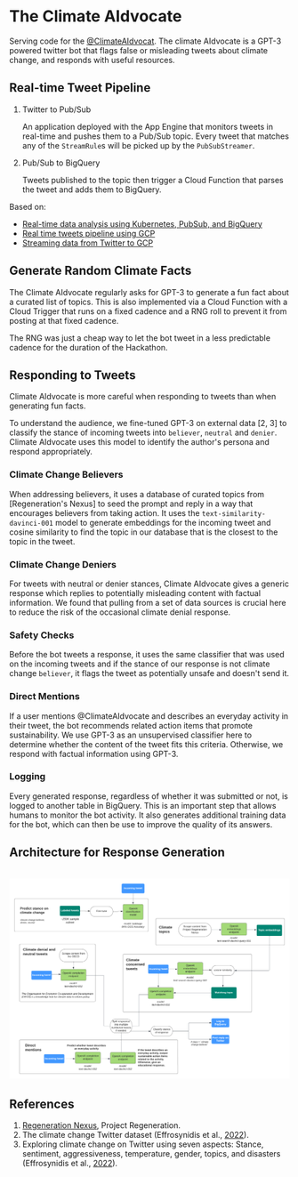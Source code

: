 # The Climate AIdvocate

Serving code for the [@ClimateAIdvocat]. The climate AIdvocate is a GPT-3 powered
twitter bot that flags false or misleading tweets about climate change, and
responds with useful resources.

## Real-time Tweet Pipeline

1. Twitter to Pub/Sub

    An application deployed with the App Engine that monitors tweets in real-time
    and pushes them to a Pub/Sub topic. Every tweet that matches any of the
    `StreamRule`s will be picked up by the `PubSubStreamer`.

2. Pub/Sub to BigQuery

    Tweets published to the topic then trigger a Cloud Function that parses the
    tweet and adds them to BigQuery.


Based on:
- [Real-time data analysis using Kubernetes, PubSub, and BigQuery]
- [Real time tweets pipeline using GCP]
- [Streaming data from Twitter to GCP]


[@ClimateAIdvocat]: https://twitter.com/ClimateAIdvocat

[Real-time data analysis using Kubernetes, PubSub, and BigQuery]:https://github.com/GoogleCloudPlatform/kubernetes-bigquery-python/blob/master/pubsub/README.md

[Real time tweets pipeline using GCP]: https://github.com/polleyg/gcp-tweets-streaming-pipeline

[Streaming data from Twitter to GCP]: https://medium.com/syntio/streaming-data-from-twitter-to-gcp-7b92c84211a7


## Generate Random Climate Facts

The Climate AIdvocate regularly asks for GPT-3 to generate a fun fact about a
curated list of topics. This is also implemented via a Cloud Function with a
Cloud Trigger that runs on a fixed cadence and a RNG roll to prevent it from
posting at that fixed cadence.

The RNG was just a cheap way to let the bot tweet in a less predictable cadence
for the duration of the Hackathon.

## Responding to Tweets

Climate AIdvocate is more careful when responding to tweets than when generating fun facts.

To understand the audience, we fine-tuned GPT-3 on external data [2, 3] to classify the stance
of incoming tweets into `believer`, `neutral` and `denier`. Climate AIdvocate uses this
model to identify the author's persona and respond appropriately.

### Climate Change Believers
When addressing believers, it uses a database of curated topics from
[Regeneration's Nexus] to seed the prompt and reply in a way that encourages
believers from taking action. It uses the `text-similarity-davinci-001` model to
generate embeddings for the incoming tweet and cosine similarity to find the
topic in our database that is the closest to the topic in the tweet.

### Climate Change Deniers
For tweets with neutral or denier stances, Climate AIdvocate gives a generic response
which replies to potentially misleading content with factual information. We found
that pulling from a set of data sources is crucial here to reduce the risk of the
occasional climate denial response.

### Safety Checks
Before the bot tweets a response, it uses the same classifier that was used on the
incoming tweets and if the stance of our response is not climate change `believer`,
it flags the tweet as potentially unsafe and doesn't send it.

### Direct Mentions
If a user mentions @ClimateAIdvocate and describes an everyday activity in their
tweet, the bot recommends related action items that promote sustainability.
We use GPT-3 as an unsupervised classifier here to determine whether the
content of the tweet fits this criteria. Otherwise, we respond with factual
information using GPT-3.

### Logging
Every generated response, regardless of whether it was submitted or not, is
logged to another table in BigQuery. This is an important step that allows
humans to monitor the bot activity. It also generates additional training data
for the bot, which can then be use to improve the quality of its answers.

## Architecture for Response Generation
\
![Architecture for Response Generation](images/response_architecture.png "Architecture for Response Generation")

## References
1. [Regeneration Nexus](https://regeneration.org/nexus), Project Regeneration.
2. The climate change Twitter dataset (Effrosynidis et al., [2022](https://doi.org/10.1016/j.eswa.2022.117541)).
3. Exploring climate change on Twitter using seven aspects: Stance, sentiment, aggressiveness, temperature, gender,
topics, and disasters (Effrosynidis et al., [2022](https://doi.org/10.1371/journal.pone.0274213)).


